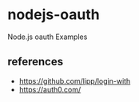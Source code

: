 # nodejs-oauth

Node.js oauth Examples

## references

- https://github.com/lipp/login-with
- https://auth0.com/
